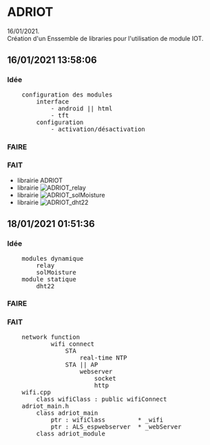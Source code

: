 # ADRIOT
16/01/2021.<br />
Création d'un Enssemble de libraries pour l'utilisation de module IOT.<br />

## 16/01/2021 13:58:06
### Idée
<pre>
    configuration des modules
        interface
            - android || html
            - tft 
        configuration
            - activation/désactivation
</pre>
### FAIRE
### FAIT
* librairie ADRIOT<br />
* librairie ![ADRIOT_relay](https://github.com/AdriLighting/ADRIOT_relay)<br />
* librairie ![ADRIOT_solMoisture](https://github.com/AdriLighting/ADRIOT_solMoisture)<br />
* librairie ![ADRIOT_dht22](https://github.com/AdriLighting/ADRIOT_dht22)<br />

## 18/01/2021 01:51:36
### Idée
<pre>
    modules dynamique
        relay
        solMoisture
    module statique
        dht22        
</pre>
### FAIRE
### FAIT
<pre>
    network function
            wifi connect 
                STA
                    real-time NTP 
                STA || AP
                    webserver
                        socket
                        http
    wifi.cpp
        class wifiClass : public wifiConnect
    adriot_main.h    
        class adriot_main
            ptr : wifiClass         * _wifi  
            ptr : ALS_espwebserver  * _webServer
        class adriot_module        


</pre>